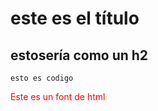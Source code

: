 <!-- @format -->

# este es el título

## estosería como un h2

```
esto es codigo
```

<font color="red"> Este es un font de html</font>
